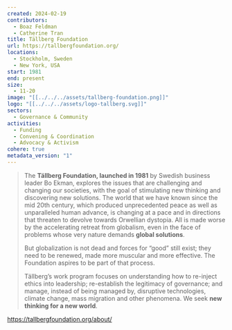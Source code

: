```yaml
---
created: 2024-02-19
contributors:
  - Boaz Feldman
  - Catherine Tran
title: Tällberg Foundation
url: https://tallbergfoundation.org/
locations:
  - Stockholm, Sweden
  - New York, USA
start: 1981
end: present
size:
  - 11-20
image: "[[../../../assets/tallberg-foundation.png]]"
logo: "[[../../../assets/logo-tallberg.svg]]"
sectors:
  - Governance & Community
activities:
  - Funding
  - Convening & Coordination
  - Advocacy & Activism
cohere: true
metadata_version: "1"
---
```

>The **Tällberg Foundation, launched in 1981** by Swedish business leader Bo Ekman, explores the issues that are challenging and changing our societies, with the goal of stimulating new thinking and discovering new solutions. The world that we have known since the mid 20th century, which produced unprecedented peace as well as unparalleled human advance, is changing at a pace and in directions that threaten to devolve towards Orwellian dystopia. All is made worse by the accelerating retreat from globalism, even in the face of problems whose very nature demands **global solutions**.
>
>But globalization is not dead and forces for “good” still exist; they need to be renewed, made more muscular and more effective. The Foundation aspires to be part of that process.
>
>Tällberg’s work program focuses on understanding how to re-inject ethics into leadership; re-establish the legitimacy of governance; and manage, instead of being managed by, disruptive technologies, climate change, mass migration and other phenomena. We seek **new thinking for a new world**.

https://tallbergfoundation.org/about/











